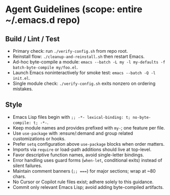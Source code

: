# Agent Guidelines (scope: entire ~/.emacs.d repo)
## Build / Lint / Test
- Primary check: run `./verify-config.sh` from repo root.
- Reinstall flow: `./cleanup-and-reinstall.sh` then restart Emacs.
- Ad-hoc byte-compile a module: `emacs --batch -L my -l my-defaults -f batch-byte-compile my/foo.el`.
- Launch Emacs noninteractively for smoke test: `emacs --batch -Q -l init.el`.
- Single module check: `./verify-config.sh` exits nonzero on ordering mistakes.

## Style
- Emacs Lisp files begin with `;; -*- lexical-binding: t; no-byte-compile: t; -*-`.
- Keep module names and provides prefixed with `my-`; one feature per file.
- Use `use-package` with :ensure/:demand and group related customizations or hooks.
- Prefer `setq` configuration above `use-package` blocks when order matters.
- Imports via `require` or load-path additions should live at top-level.
- Favor descriptive function names, avoid single-letter bindings.
- Error handling uses guard forms (`when-let`, conditional exits) instead of silent failures.
- Maintain comment banners (`;; ===`) for major sections; wrap at ~80 chars.
- No Cursor or Copilot rule files exist; adhere solely to this guidance.
- Commit only relevant Emacs Lisp; avoid adding byte-compiled artifacts.
